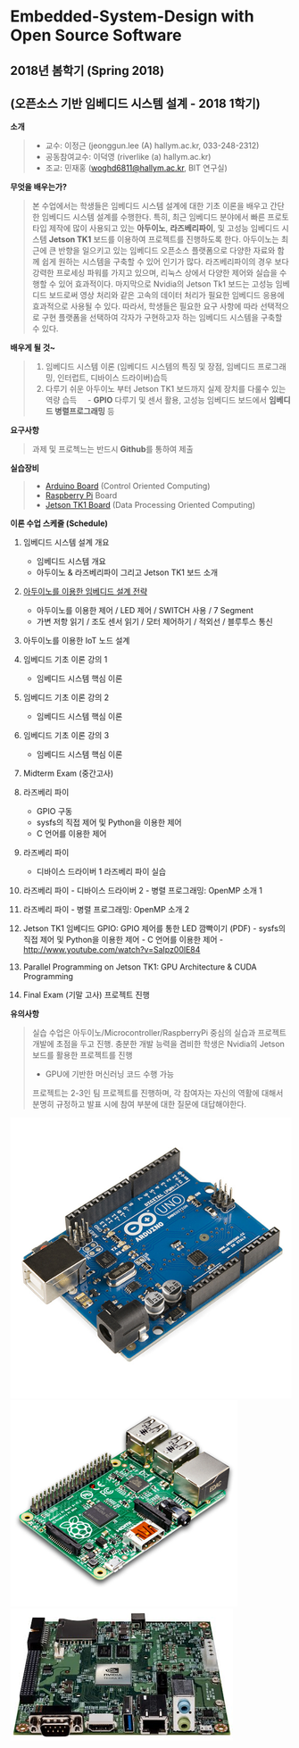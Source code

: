# Embedded-System-Design with Open Source Software

## 2018년 봄학기 (Spring 2018)
## (오픈소스 기반 임베디드 시스템 설계 - 2018 1학기)

**소개**
> - 교수: 이정근 (jeonggun.lee (A) hallym.ac.kr, 033-248-2312)
> - 공동참여교수: 이덕영 (riverlike (a) hallym.ac.kr)
> - 조교: 민재홍 (woghd6811@hallym.ac.kr, BIT 연구실)

**무엇을 배우는가?**

> 본 수업에서는 학생들은 임베디드 시스템 설계에 대한 기초 이론을 배우고 간단한 임베디드 시스템 설계를 수행한다. 특히, 최근 임베디드 분야에서 빠른 프로토타입 제작에 많이 사용되고 있는 **아두이노**, **라즈베리파이**, 및 고성능 임베디드 시스템 **Jetson TK1** 보드를 이용하여 프로젝트를 진행하도록 한다. 아두이노는 최근에 큰 반향을 일으키고 있는 임베디드 오픈소스 플랫폼으로 다양한 자료와 함께 쉽게 원하는 시스템을 구축할 수 있어 인기가 많다. 라즈베리파이의 경우 보다 강력한 프로세싱 파워를 가지고 있으며, 리눅스 상에서 다양한 제어와 실습을 수행할 수 있어 효과적이다. 마지막으로 Nvidia의 Jetson Tk1 보드는 고성능 임베디드 보드로써 영상 처리와 같은 고속의 데이터 처리가 필요한 임베디드 응용에 효과적으로 사용될 수 있다. 따라서, 학생들은 필요한 요구 사항에 따라 선택적으로 구현 플랫폼을 선택하여 각자가 구현하고자 하는 임베디드 시스템을 구축할 수 있다.

**배우게 될 것~**
>  1. 임베디드 시스템 이론 (임베디드 시스템의 특징 및 장점, 임베디드 프로그래밍, 인터럽트, 디바이스 드라이버)습득
>  2. 다루기 쉬운 아두이노 부터 Jetson TK1 보드까지 실제 장치를 다룰수 있는 역량 습득
>      - **GPIO** 다루기 및 센서 활용, 고성능 임베디드 보드에서 **임베디드 병렬프로그래밍** 등
      
**요구사항**
> 과제 및 프로첵느는 반드시 **Github**를 통하여 제출

**실습장비**
> - [Arduino Board](https://ko.wikipedia.org/wiki/%EC%95%84%EB%91%90%EC%9D%B4%EB%85%B8) (Control Oriented Computing)
> - [Raspberry Pi](https://ko.wikipedia.org/wiki/%EB%9D%BC%EC%A6%88%EB%B2%A0%EB%A6%AC_%ED%8C%8C%EC%9D%B4) Board
> - [Jetson TK1 Board](https://elinux.org/Jetson_TK1) (Data Processing Oriented Computing)

**이론 수업 스케줄 (Schedule)**
 1. 임베디드 시스템 설계 개요
    - 임베디드 시스템 개요
    - 아두이노 & 라즈베리파이 그리고 Jetson TK1 보드 소개
   
 2. [아두이노를 이용한 임베디드 설계 전략](https://github.com/jeonggunlee/Embedded-System-Design/blob/master/02_embedded_arduino.pdf)
    - 아두이노를 이용한 제어 / LED 제어 / SWITCH 사용 / 7 Segment
    - 가변 저항 읽기 / 조도 센서 읽기 / 모터 제어하기 / 적외선 / 블루투스 통신
  
 3. 아두이노를 이용한 IoT 노드 설계
 
 4. 임베디드 기초 이론 강의 1
    - 임베디드 시스템 핵심 이론
    
 5. 임베디드 기초 이론 강의 2
    - 임베디드 시스템 핵심 이론
    
 6. 임베디드 기초 이론 강의 3
    - 임베디드 시스템 핵심 이론
    
 7. Midterm Exam (중간고사)	
 
 8. 라즈베리 파이
    - GPIO 구동
    - sysfs의 직접 제어 및 Python을 이용한 제어
    - C 언어를 이용한 제어
    
 9. 라즈베리 파이
    - 디바이스 드라이버 1	 라즈베리 파이 실습
    
 10. 라즈베리 파이
    - 디바이스 드라이버 2
    - 병렬 프로그래밍: OpenMP 소개 1
    
 11. 라즈베리 파이
    - 병렬 프로그래밍: OpenMP 소개 2
    
 12. Jetson TK1 임베디드 GPIO: GPIO 제어를 통한 LED 깜빡이기 (PDF)
    - sysfs의 직접 제어 및 Python을 이용한 제어
    - C 언어를 이용한 제어
    - http://www.youtube.com/watch?v=SaIpz00lE84
    
 13. Parallel Programming on Jetson TK1: GPU Architecture & CUDA Programming
 
 14. Final Exam (기말 고사)	 프로젝트 진행
 
**유의사항**
> 실습 수업은 아두이노/Microcontroller/RaspberryPi 중심의 실습과 프로젝트 개발에 초점을 두고 진행.
> 충분한 개발 능력을 겸비한 학생은 Nvidia의 Jetson 보드를 활용한 프로젝트를 진행
>    - GPU에 기반한 머신러닝 코드 수행 가능
>
> 프로젝트는 2-3인 팀 프로젝트를 진행하며, 각 참여자는 자신의 역활에 대해서 분명히 규정하고 발표 시에 참여 부분에 대한 질문에 대답해야한다.

![alt text][uno]
![alt text][pi]
![alt text][jetson]

[uno]: https://github.com/jeonggunlee/Embedded-System-Design/blob/master/images/uno.jpg "Arduino Uno"
[pi]: https://github.com/jeonggunlee/Embedded-System-Design/blob/master/images/pi.png
[jetson]: https://github.com/jeonggunlee/Embedded-System-Design/blob/master/images/jetson.jpg
